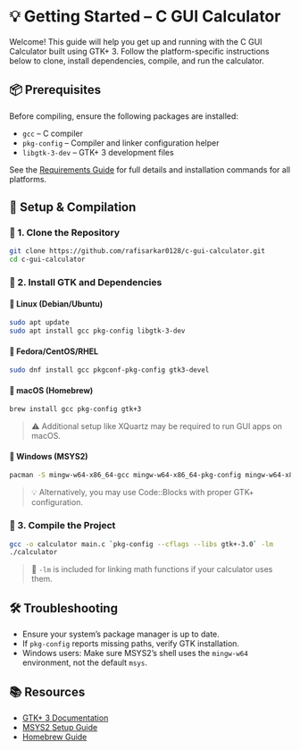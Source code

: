 # 💡 Getting Started – C GUI Calculator

Welcome! This guide will help you get up and running with the C GUI Calculator built using GTK+ 3. Follow the platform-specific instructions below to clone, install dependencies, compile, and run the calculator.

## 📦 Prerequisites

Before compiling, ensure the following packages are installed:

-   `gcc` – C compiler
-   `pkg-config` – Compiler and linker configuration helper
-   `libgtk-3-dev` – GTK+ 3 development files

See the [Requirements Guide](./Requirements.md) for full details and installation commands for all platforms.

## 🚀 Setup & Compilation

### 🔹 1. Clone the Repository

```bash
git clone https://github.com/rafisarkar0128/c-gui-calculator.git
cd c-gui-calculator
```

### 🔹 2. Install GTK and Dependencies

#### 📍 Linux (Debian/Ubuntu)

```bash
sudo apt update
sudo apt install gcc pkg-config libgtk-3-dev
```

#### 📍 Fedora/CentOS/RHEL

```bash
sudo dnf install gcc pkgconf-pkg-config gtk3-devel
```

#### 📍 macOS (Homebrew)

```bash
brew install gcc pkg-config gtk+3
```

> ⚠️ Additional setup like XQuartz may be required to run GUI apps on macOS.

#### 📍 Windows (MSYS2)

```bash
pacman -S mingw-w64-x86_64-gcc mingw-w64-x86_64-pkg-config mingw-w64-x86_64-gtk3
```

> 💡 Alternatively, you may use Code::Blocks with proper GTK+ configuration.

### 🔹 3. Compile the Project

```bash
gcc -o calculator main.c `pkg-config --cflags --libs gtk+-3.0` -lm
./calculator
```

> 🧠 `-lm` is included for linking math functions if your calculator uses them.

## 🛠️ Troubleshooting

-   Ensure your system’s package manager is up to date.
-   If `pkg-config` reports missing paths, verify GTK installation.
-   Windows users: Make sure MSYS2’s shell uses the `mingw-w64` environment, not the default `msys`.

## 📚 Resources

-   [GTK+ 3 Documentation](https://docs.gtk.org/gtk3/)
-   [MSYS2 Setup Guide](https://www.msys2.org/)
-   [Homebrew Guide](https://brew.sh/)
